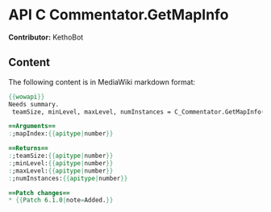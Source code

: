 # API C Commentator.GetMapInfo

**Contributor:** KethoBot

## Content

The following content is in MediaWiki markdown format:

```mediawiki
{{wowapi}}
Needs summary.
 teamSize, minLevel, maxLevel, numInstances = C_Commentator.GetMapInfo(mapIndex)

==Arguments==
:;mapIndex:{{apitype|number}}

==Returns==
:;teamSize:{{apitype|number}}
:;minLevel:{{apitype|number}}
:;maxLevel:{{apitype|number}}
:;numInstances:{{apitype|number}}

==Patch changes==
* {{Patch 6.1.0|note=Added.}}
```
